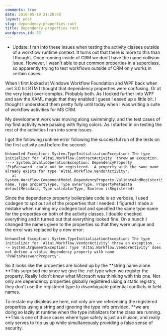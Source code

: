 ```yaml
---
comments: true
date: 2010-05-19 21:26:48
layout: post
slug: dependency-properties-rant
title: Dependency properties rant
wordpress_id: 33
---
```


- Update:
I ran into these issues when testing the activity classes outside of a workflow runtime context. It turns out that there is more to this than I thought. Once running inside of CRM we don't have the name collision issue. However, I wasn't able to put common properties in a superclass, so apparently trying to test workflows outside of CRM only works in certain cases.

When I first looked at Windows Workflow Foundation and WPF back when .net 3.0 hit RTM I thought that dependency properties were confusing. Or at the very least over-complex. Probably both. As I looked further into WPF and saw the XAML magic that they enabled I guess I eased up a little bit. I thought I understood them pretty fully until today when I was writing a suite of workflow activities for MS CRM.

My development work was moving along swimmingly, and the test cases of my first activity were passing with flying colors. As I started in on testing the rest of the activities I ran into some issues.

I got the following runtime error following the successful run of the tests on the first activity and before the second:

```
Unhandled Exception: System.TypeInitializationException: The type initializer for 'Altai.Workflow.ContractActivity' threw an exception. ---> System.InvalidOperationException: DependencyProperty 'FtpPassword' could not be registered.  A property with the same name already exists for type 'Altai.Workflow.VendorActivity'.
   at System.Workflow.ComponentModel.DependencyProperty.ValidateAndRegister(String name, Type propertyType, Type ownerType, PropertyMetadata defaultMetadata, Type validatorType, Boolean isRegistered)
```


Since the dependency property boilerplate code is so verbose, I used codegen to spit out all of the properties that I needed. I figured I made a mistake when running my codegen tool and specified the same type name for the properties on both of the activity classes. I double checked everything and it turned out that everything looked fine. On a hunch I changed the names given to the properties so that they were unique and the error was replaced by a new error:


```
Unhandled Exception: System.TypeInitializationException: The type initializer for 'Altai.Workflow.VendorActivity' threw an exception. ---> System.ArgumentException: Type 'Altai.Workflow.VendorActivity' does not define a static dependency property with name 'PVAFtpPasswordProperty'.
```

So it looks like the properties are looked up by the **string name alone. **This surprised me since we give the .net type when we register the property. Really I don't know what Microsoft was thinking with this one. Not only are dependency properties globally registered using a static registry, they don't use the registered type to disambiguate potential conflicts in field names.


To restate my displeasure here, not only are we referencing the registered properties using a string and ignoring the type info provided, **we are doing so lazily at runtime when the type initializers for the class are running. **This is one of those cases where type safety is just an illusion, and really only serves to trip us up while simultaneously providing a false sense of security.

